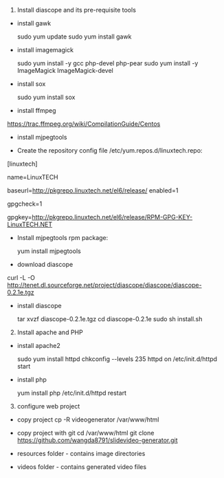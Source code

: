 1. Install diascope and its pre-requisite tools

- install gawk

    sudo yum update
    sudo yum install gawk

- install imagemagick
    
    sudo yum install -y gcc php-devel php-pear
    sudo yum install -y ImageMagick ImageMagick-devel

- install sox

    sudo yum install sox

- install ffmpeg

https://trac.ffmpeg.org/wiki/CompilationGuide/Centos

- install mjpegtools

* Create the repository config file /etc/yum.repos.d/linuxtech.repo:

[linuxtech]

name=LinuxTECH

baseurl=http://pkgrepo.linuxtech.net/el6/release/
enabled=1

gpgcheck=1

gpgkey=http://pkgrepo.linuxtech.net/el6/release/RPM-GPG-KEY-LinuxTECH.NET

* Install mjpegtools rpm package:

    yum install mjpegtools

- download diascope

curl -L -O http://tenet.dl.sourceforge.net/project/diascope/diascope/diascope-0.2.1e.tgz

- install diascope

    tar xvzf diascope-0.2.1e.tgz
    cd diascope-0.2.1e
    sudo sh install.sh

2. Install apache and PHP

- install apache2

    sudo yum install httpd
    chkconfig --levels 235 httpd on
    /etc/init.d/httpd start

- install php

    yum install php
    /etc/init.d/httpd restart

3. configure web project

* copy project
    cp -R videogenerator /var/www/html

* copy project with git
    cd /var/www/html
    git clone https://github.com/wangda8791/slidevideo-generator.git

* resources folder - contains image directories
* videos folder - contains generated video files
